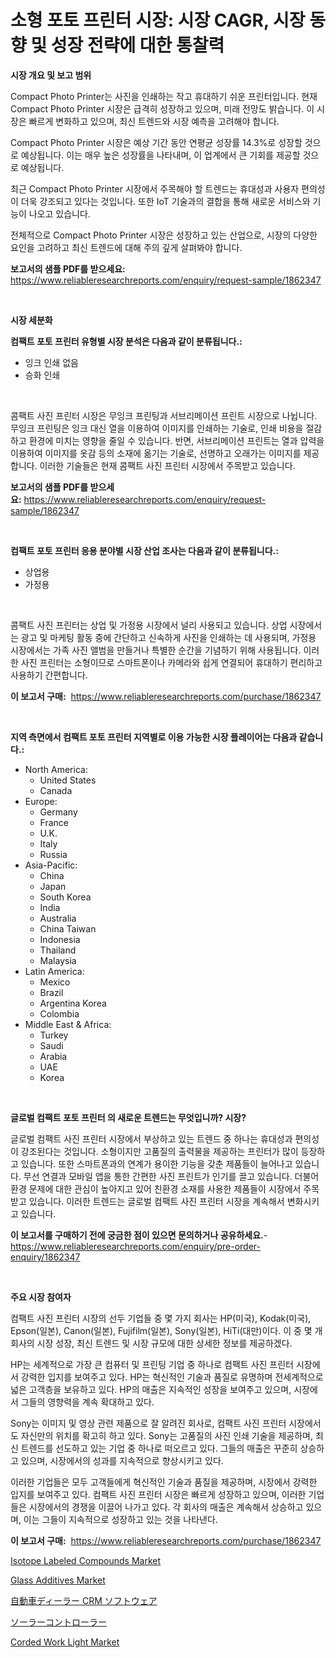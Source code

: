 <p><h1>소형 포토 프린터 시장: 시장 CAGR, 시장 동향 및 성장 전략에 대한 통찰력</h1></p><p><strong>시장 개요 및 보고 범위</strong></p>
<p><p>Compact Photo Printer는 사진을 인쇄하는 작고 휴대하기 쉬운 프린터입니다. 현재 Compact Photo Printer 시장은 급격히 성장하고 있으며, 미래 전망도 밝습니다. 이 시장은 빠르게 변화하고 있으며, 최신 트렌드와 시장 예측을 고려해야 합니다. </p><p>Compact Photo Printer 시장은 예상 기간 동안 연평균 성장률 14.3%로 성장할 것으로 예상됩니다. 이는 매우 높은 성장률을 나타내며, 이 업계에서 큰 기회를 제공할 것으로 예상됩니다. </p><p>최근 Compact Photo Printer 시장에서 주목해야 할 트렌드는 휴대성과 사용자 편의성이 더욱 강조되고 있다는 것입니다. 또한 IoT 기술과의 결합을 통해 새로운 서비스와 기능이 나오고 있습니다. </p><p>전체적으로 Compact Photo Printer 시장은 성장하고 있는 산업으로, 시장의 다양한 요인을 고려하고 최신 트렌드에 대해 주의 깊게 살펴봐야 합니다.</p></p>
<p><strong>보고서의 샘플 PDF를 받으세요:</strong> <a href="https://www.reliableresearchreports.com/enquiry/request-sample/1862347">https://www.reliableresearchreports.com/enquiry/request-sample/1862347</a></p>
<p>&nbsp;</p>
<p><strong>시장 세분화</strong></p>
<p><strong>컴팩트 포토 프린터 유형별 시장 분석은 다음과 같이 분류됩니다.:</strong></p>
<p><ul><li>잉크 인쇄 없음</li><li>승화 인쇄</li></ul></p>
<p>&nbsp;</p>
<p><p>콤팩트 사진 프린터 시장은 무잉크 프린팅과 서브리메이션 프린트 시장으로 나뉩니다. 무잉크 프린팅은 잉크 대신 열을 이용하여 이미지를 인쇄하는 기술로, 인쇄 비용을 절감하고 환경에 미치는 영향을 줄일 수 있습니다. 반면, 서브리메이션 프린트는 열과 압력을 이용하여 이미지를 옷감 등의 소재에 옮기는 기술로, 선명하고 오래가는 이미지를 제공합니다. 이러한 기술들은 현재 콤팩트 사진 프린터 시장에서 주목받고 있습니다.</p></p>
<p><strong>보고서의 샘플 PDF를 받으세요:</strong>&nbsp;<a href="https://www.reliableresearchreports.com/enquiry/request-sample/1862347">https://www.reliableresearchreports.com/enquiry/request-sample/1862347</a></p>
<p>&nbsp;</p>
<p><strong> 컴팩트 포토 프린터 응용 분야별 시장 산업 조사는 다음과 같이 분류됩니다.:</strong></p>
<p><ul><li>상업용</li><li>가정용</li></ul></p>
<p>&nbsp;</p>
<p><p>콤팩트 사진 프린터는 상업 및 가정용 시장에서 널리 사용되고 있습니다. 상업 시장에서는 광고 및 마케팅 활동 중에 간단하고 신속하게 사진을 인쇄하는 데 사용되며, 가정용 시장에서는 가족 사진 앨범을 만들거나 특별한 순간을 기념하기 위해 사용됩니다. 이러한 사진 프린터는 소형이므로 스마트폰이나 카메라와 쉽게 연결되어 휴대하기 편리하고 사용하기 간편합니다.</p></p>
<p><strong>이 보고서 구매:</strong>&nbsp; <a href="https://www.reliableresearchreports.com/purchase/1862347">https://www.reliableresearchreports.com/purchase/1862347</a></p>
<p>&nbsp;</p>
<p><strong>지역 측면에서 컴팩트 포토 프린터 지역별로 이용 가능한 시장 플레이어는 다음과 같습니다.:</strong></p>
<p><ul>
    <li>
        North America:
        <ul>
            <li>United States</li>
            <li>Canada</li>
        </ul>
    </li>
    <li>
        Europe:
        <ul>
            <li>Germany</li>
            <li>France</li>
            <li>U.K.</li>
            <li>Italy</li>
            <li>Russia</li>
        </ul>
    </li>
    <li>
        Asia-Pacific:
        <ul>
            <li>China</li>
            <li>Japan</li>
            <li>South Korea</li>
            <li>India</li>
            <li>Australia</li>
            <li>China Taiwan</li>
            <li>Indonesia</li>
            <li>Thailand</li>
            <li>Malaysia</li>
        </ul>
    </li>
    <li>
        Latin America:
        <ul>
            <li>Mexico</li>
            <li>Brazil</li>
            <li>Argentina Korea</li>
            <li>Colombia</li>
        </ul>
    </li>
    <li>
        Middle East & Africa:
        <ul>
            <li>Turkey</li>
            <li>Saudi</li>
            <li>Arabia</li>
            <li>UAE</li>
            <li>Korea</li>
        </ul>
    </li>
    </ul></p>
<p>&nbsp;</p>
<p><strong>글로벌 컴팩트 포토 프린터 의 새로운 트렌드는 무엇입니까? 시장?</strong></p>
<p><p>글로벌 컴팩트 사진 프린터 시장에서 부상하고 있는 트렌드 중 하나는 휴대성과 편의성이 강조된다는 것입니다. 소형이지만 고품질의 출력물을 제공하는 프린터가 많이 등장하고 있습니다. 또한 스마트폰과의 연계가 용이한 기능을 갖춘 제품들이 늘어나고 있습니다. 무선 연결과 모바일 앱을 통한 간편한 사진 프린트가 인기를 끌고 있습니다. 더불어 환경 문제에 대한 관심이 높아지고 있어 친환경 소재를 사용한 제품들이 시장에서 주목받고 있습니다. 이러한 트렌드는 글로벌 컴팩트 사진 프린터 시장을 계속해서 변화시키고 있습니다.</p></p>
<p><strong>이 보고서를 구매하기 전에 궁금한 점이 있으면 문의하거나 공유하세요.</strong>- <a href="https://www.reliableresearchreports.com/enquiry/pre-order-enquiry/1862347">https://www.reliableresearchreports.com/enquiry/pre-order-enquiry/1862347</a></p>
<p>&nbsp;</p>
<p><strong>주요 시장 참여자</strong></p>
<p><p>컴팩트 사진 프린터 시장의 선두 기업들 중 몇 가지 회사는 HP(미국), Kodak(미국), Epson(일본), Canon(일본), Fujifilm(일본), Sony(일본), HiTi(대만)이다. 이 중 몇 개 회사의 시장 성장, 최신 트렌드 및 시장 규모에 대한 상세한 정보를 제공하겠다.</p><p>HP는 세계적으로 가장 큰 컴퓨터 및 프린팅 기업 중 하나로 컴팩트 사진 프린터 시장에서 강력한 입지를 보여주고 있다. HP는 혁신적인 기술과 품질로 유명하며 전세계적으로 넓은 고객층을 보유하고 있다. HP의 매출은 지속적인 성장을 보여주고 있으며, 시장에서 그들의 영향력을 계속 확대하고 있다.</p><p>Sony는 이미지 및 영상 관련 제품으로 잘 알려진 회사로, 컴팩트 사진 프린터 시장에서도 자신만의 위치를 확고히 하고 있다. Sony는 고품질의 사진 인쇄 기술을 제공하며, 최신 트렌드를 선도하고 있는 기업 중 하나로 떠오르고 있다. 그들의 매출은 꾸준히 상승하고 있으며, 시장에서의 성과를 지속적으로 향상시키고 있다.</p><p>이러한 기업들은 모두 고객들에게 혁신적인 기술과 품질을 제공하며, 시장에서 강력한 입지를 보여주고 있다. 컴팩트 사진 프린터 시장은 빠르게 성장하고 있으며, 이러한 기업들은 시장에서의 경쟁을 이끌어 나가고 있다. 각 회사의 매출은 계속해서 상승하고 있으며, 이는 그들이 지속적으로 성장하고 있는 것을 나타낸다.</p></p>
<p><strong>이 보고서 구매:</strong>&nbsp;&nbsp;<a href="https://www.reliableresearchreports.com/purchase/1862347">https://www.reliableresearchreports.com/purchase/1862347</a></p>
<p><p><a href="https://view.publitas.com/reportprime-1/isotope-labeled-compounds-market-provides-detailed-segmentation-of-this-market-based-on-type-application-and-region-and-forecast-for-the-period-from-2024-2031/">Isotope Labeled Compounds Market</a></p><p><a href="https://github.com/globismark/Market-Research-Report-List-2/blob/main/glass-additives-market.md">Glass Additives Market</a></p><p><a href="https://medium.com/@rudysimonis2023/%E8%87%AA%E5%8B%95%E8%BB%8A%E8%B2%A9%E5%A3%B2%E5%BA%97crm%E3%82%BD%E3%83%95%E3%83%88%E3%82%A6%E3%82%A7%E3%82%A2%E5%B8%82%E5%A0%B4%E3%81%AF-%E5%B8%82%E5%A0%B4%E3%82%B7%E3%82%A7%E3%82%A2-%E3%82%B5%E3%82%A4%E3%82%BA-2031%E5%B9%B4%E3%81%BE%E3%81%A7%E3%81%AE%E4%BA%88%E6%B8%AC%E3%81%AB%E7%84%A6%E7%82%B9%E3%82%92%E5%BD%93%E3%81%A6%E3%81%A6%E3%81%84%E3%81%BE%E3%81%99-fdad46f86850">自動車ディーラー CRM ソフトウェア</a></p><p><a href="https://github.com/bevdtkn4419963/Market-Research-Report-List-1/blob/main/2881553192000.md">ソーラーコントローラー</a></p><p><a href="https://issuu.com/reportprime-2/docs/corded-work-light-market-size-2030.pptx">Corded Work Light Market</a></p></p>
